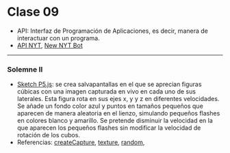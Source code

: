 # Clase 09
- API: Interfaz de Programación de Aplicaciones, es decir, manera de interactuar con un programa.
- [API NYT](https://developer.nytimes.com/apis), [New NYT Bot](https://twitter.com/NYT_first_said)
----
###  Solemne II
- [Sketch P5.js](https://editor.p5js.org/cielqz/sketches/kPYFXThiQ): se crea salvapantallas en el que se aprecian figuras cúbicas con una imagen capturada en vivo en cada uno de sus laterales. Esta figura rota en sus ejes x, y y z en diferentes velocidades. Se añade un fondo color azul y puntos en tamaños pequeños que aparecen de manera aleatoria en el lienzo, simulando pequeños flashes en colores blanco y amarillo. Se pretende disminuir la velocidad en la que aparecen los pequeños flashes sin modificar la velocidad de rotación de los cubos.
- Referencias: [createCapture](https://p5js.org/es/reference/#/p5/createCapture), [texture](https://p5js.org/es/reference/#/p5/texture), [random](https://p5js.org/es/reference/#/p5/random), 
